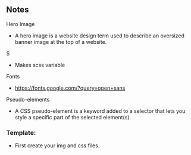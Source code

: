 ## Notes
Hero Image 
- A hero image is a website design term used to describe an oversized banner image at the top of a website.

$ 
- Makes  scss variable

Fonts
- https://fonts.google.com/?query=open+sans

Pseudo-elements
- A CSS pseudo-element is a keyword added to a selector that lets you style a specific part of the selected element(s).

### Template:
- First create your img and css files.
